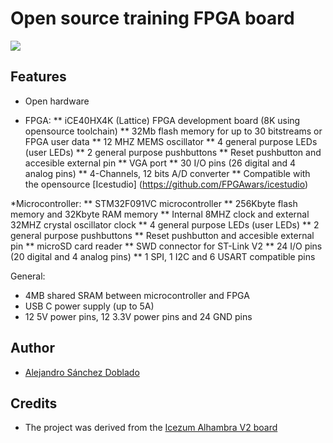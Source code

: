# Open source training FPGA board


![](https://github.com/asdoblado96/TFG_2020_ASD/blob/master/Documentaci%C3%B3n/3dfinal.jpg)

## Features

* Open hardware

* FPGA:
** iCE40HX4K (Lattice) FPGA development board (8K using opensource toolchain)
** 32Mb flash memory for up to 30 bitstreams or FPGA user data
** 12 MHZ MEMS oscillator 
** 4 general purpose LEDs (user LEDs)
** 2 general purpose pushbuttons
** Reset pushbutton and accesible external pin
** VGA port
** 30 I/O pins (26 digital and 4 analog pins)
** 4-Channels, 12 bits A/D converter
** Compatible with the opensource [Icestudio] (https://github.com/FPGAwars/icestudio)

*Microcontroller:
** STM32F091VC microcontroller
** 256Kbyte flash memory and 32Kbyte RAM memory
** Internal 8MHZ clock and external 32MHZ crystal oscillator clock
** 4 general purpose LEDs (user LEDs)
** 2 general purpose pushbuttons
** Reset pushbutton and accesible external pin
** microSD card reader
** SWD connector for ST-Link V2
** 24 I/O pins (20 digital and 4 analog pins)
** 1 SPI, 1 I2C and 6 USART compatible pins

General:
* 4MB shared SRAM between microcontroller and FPGA
* USB C power supply (up to 5A)
* 12 5V power pins, 12 3.3V power pins and 24 GND pins


## Author

* [Alejandro Sánchez Doblado](https://www.linkedin.com/in/alejandro-s%C3%A1nchez-doblado-014724183/)

## Credits

* The project was derived from the [Icezum Alhambra V2 board](https://github.com/FPGAwars/Alhambra-II-FPGA)
